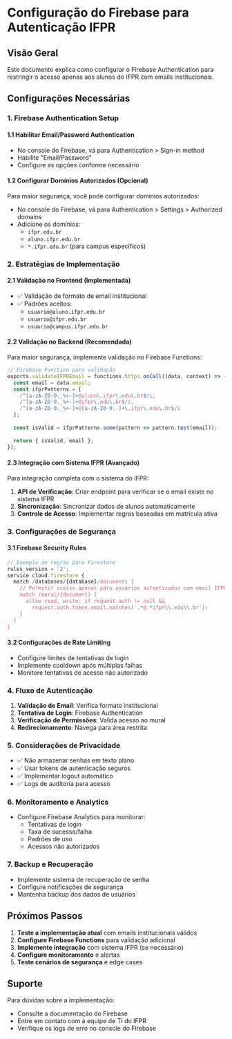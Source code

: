 # Configuração do Firebase para Autenticação IFPR

## Visão Geral
Este documento explica como configurar o Firebase Authentication para restringir o acesso apenas aos alunos do IFPR com emails institucionais.

## Configurações Necessárias

### 1. Firebase Authentication Setup

#### 1.1 Habilitar Email/Password Authentication
- No console do Firebase, vá para Authentication > Sign-in method
- Habilite "Email/Password"
- Configure as opções conforme necessário

#### 1.2 Configurar Domínios Autorizados (Opcional)
Para maior segurança, você pode configurar domínios autorizados:
- No console do Firebase, vá para Authentication > Settings > Authorized domains
- Adicione os domínios:
  - `ifpr.edu.br`
  - `aluno.ifpr.edu.br`
  - `*.ifpr.edu.br` (para campus específicos)

### 2. Estratégias de Implementação

#### 2.1 Validação no Frontend (Implementada)
- ✅ Validação de formato de email institucional
- ✅ Padrões aceitos:
  - `usuario@aluno.ifpr.edu.br`
  - `usuario@ifpr.edu.br`
  - `usuario@campus.ifpr.edu.br`

#### 2.2 Validação no Backend (Recomendada)
Para maior segurança, implemente validação no Firebase Functions:

```javascript
// Firebase Function para validação
exports.validateIFPREmail = functions.https.onCall((data, context) => {
  const email = data.email;
  const ifprPatterns = [
    /^[a-zA-Z0-9._%+-]+@aluno\.ifpr\.edu\.br$/i,
    /^[a-zA-Z0-9._%+-]+@ifpr\.edu\.br$/i,
    /^[a-zA-Z0-9._%+-]+@[a-zA-Z0-9.-]+\.ifpr\.edu\.br$/i
  ];
  
  const isValid = ifprPatterns.some(pattern => pattern.test(email));
  
  return { isValid, email };
});
```

#### 2.3 Integração com Sistema IFPR (Avançado)
Para integração completa com o sistema do IFPR:

1. **API de Verificação**: Criar endpoint para verificar se o email existe no sistema IFPR
2. **Sincronização**: Sincronizar dados de alunos automaticamente
3. **Controle de Acesso**: Implementar regras baseadas em matrícula ativa

### 3. Configurações de Segurança

#### 3.1 Firebase Security Rules
```javascript
// Exemplo de regras para Firestore
rules_version = '2';
service cloud.firestore {
  match /databases/{database}/documents {
    // Permitir acesso apenas para usuários autenticados com email IFPR
    match /mural/{document} {
      allow read, write: if request.auth != null && 
        request.auth.token.email.matches('.*@.*ifpr\\.edu\\.br');
    }
  }
}
```

#### 3.2 Configurações de Rate Limiting
- Configure limites de tentativas de login
- Implemente cooldown após múltiplas falhas
- Monitore tentativas de acesso não autorizado

### 4. Fluxo de Autenticação

1. **Validação de Email**: Verifica formato institucional
2. **Tentativa de Login**: Firebase Authentication
3. **Verificação de Permissões**: Valida acesso ao mural
4. **Redirecionamento**: Navega para área restrita

### 5. Considerações de Privacidade

- ✅ Não armazenar senhas em texto plano
- ✅ Usar tokens de autenticação seguros
- ✅ Implementar logout automático
- ✅ Logs de auditoria para acesso

### 6. Monitoramento e Analytics

- Configure Firebase Analytics para monitorar:
  - Tentativas de login
  - Taxa de sucesso/falha
  - Padrões de uso
  - Acessos não autorizados

### 7. Backup e Recuperação

- Implemente sistema de recuperação de senha
- Configure notificações de segurança
- Mantenha backup dos dados de usuários

## Próximos Passos

1. **Teste a implementação atual** com emails institucionais válidos
2. **Configure Firebase Functions** para validação adicional
3. **Implemente integração** com sistema IFPR (se necessário)
4. **Configure monitoramento** e alertas
5. **Teste cenários de segurança** e edge cases

## Suporte

Para dúvidas sobre a implementação:
- Consulte a documentação do Firebase
- Entre em contato com a equipe de TI do IFPR
- Verifique os logs de erro no console do Firebase 
